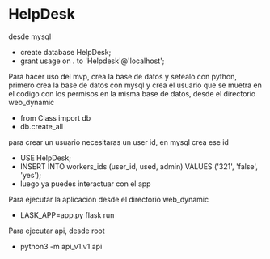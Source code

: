 # HelpDesk

desde mysql
- create database HelpDesk;
- grant usage on *.* to 'Helpdesk'@'localhost';

Para hacer uso del mvp, crea la base de datos y setealo con python, primero crea la base de datos con mysql y crea el usuario que se muetra en el codigo con los permisos en la misma base de datos, desde el directorio web_dynamic
- from Class import db
- db.create_all


para crear un usuario necesitaras un user id, en mysql crea ese id
- USE HelpDesk;
- INSERT INTO workers_ids (user_id, used, admin) VALUES ('321', 'false', 'yes');
- luego ya puedes interactuar con el app


Para ejecutar la aplicacion desde el directorio web_dynamic
- LASK_APP=app.py flask run

Para ejecutar api, desde root
- python3 -m api_v1.v1.api
